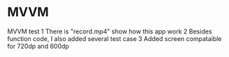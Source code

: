 # MVVM
MVVM test
1 There is "record.mp4" show how this app work
2 Besides function code, I also added several test case
3 Added screen compataible for 720dp and 600dp